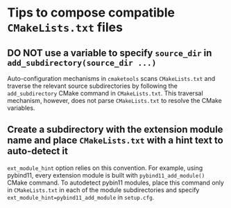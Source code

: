 # Tips to compose compatible `CMakeLists.txt` files

## DO NOT use a variable to specify `source_dir` in `add_subdirectory(source_dir ...)`

Auto-configuration mechanisms in `cmaketools` scans `CMakeLists.txt` and traverse the relevant source subdirectories by following the `add_subdirectory` CMake command in `CMakeLists.txt`. This
traversal mechanism, however, does not parse `CMakeLists.txt` to resolve the CMake variables.

## Create a subdirectory with the extension module name and place `CMakeLists.txt` with a hint text to auto-detect it

`ext_module_hint` option relies on this convention. For example, using pybind11, every extension module is built with `pybind11_add_module()` CMake command. To autodetect pybin11 modules, place this command only in `CMakeLists.txt` in each of the module subdirectories and specify `ext_module_hint=pybind11_add_module` in `setup.cfg`.